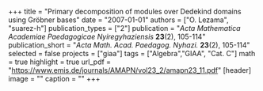 +++
title = "Primary decomposition of modules over Dedekind domains using Gröbner bases"
date = "2007-01-01"
authors = ["O. Lezama", "suarez-h"]
publication_types = ["2"]
publication = "*Acta Mathematica Academiae Paedagogicae Nyiregyhaziensis* **23**(2), 105-114"
publication_short = "*Acta Math. Acad. Paedagog. Nyhazi.* **23**(2), 105-114"
selected = false
projects = ["giaa"]
tags = ["Algebra","GIAA", "Cat. C"]
math = true
highlight = true
url_pdf = "https://www.emis.de/journals/AMAPN/vol23_2/amapn23_11.pdf"
[header]
image = ""
caption = ""
+++
